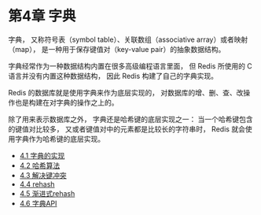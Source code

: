 # 第4章 字典

字典， 又称符号表（symbol table）、关联数组（associative array）或者映射（map）， 是一种用于保存键值对（key-value pair）的抽象数据结构。

字典经常作为一种数据结构内置在很多高级编程语言里面， 但 Redis 所使用的 C 语言并没有内置这种数据结构， 因此 Redis 构建了自己的字典实现。

Redis 的数据库就是使用字典来作为底层实现的， 对数据库的增、删、查、改操作也是构建在对字典的操作之上的。

除了用来表示数据库之外， 字典还是哈希键的底层实现之一： 当一个哈希键包含的键值对比较多， 又或者键值对中的元素都是比较长的字符串时， Redis 就会使用字典作为哈希键的底层实现。

* [4.1 字典的实现](https://github.com/zhu-rundong/redis-notes/blob/main/Chapter4/4.1.md)
* [4.2 哈希算法](https://github.com/zhu-rundong/redis-notes/blob/main/Chapter4/4.2.md)
* [4.3 解决键冲突](https://github.com/zhu-rundong/redis-notes/blob/main/Chapter4/4.3.md)
* [4.4 rehash](https://github.com/zhu-rundong/redis-notes/blob/main/Chapter4/4.4.md)
* [4.5 渐进式rehash](https://github.com/zhu-rundong/redis-notes/blob/main/Chapter4/4.5.md)
* [4.6 字典API](https://github.com/zhu-rundong/redis-notes/blob/main/Chapter4/4.6.md)
